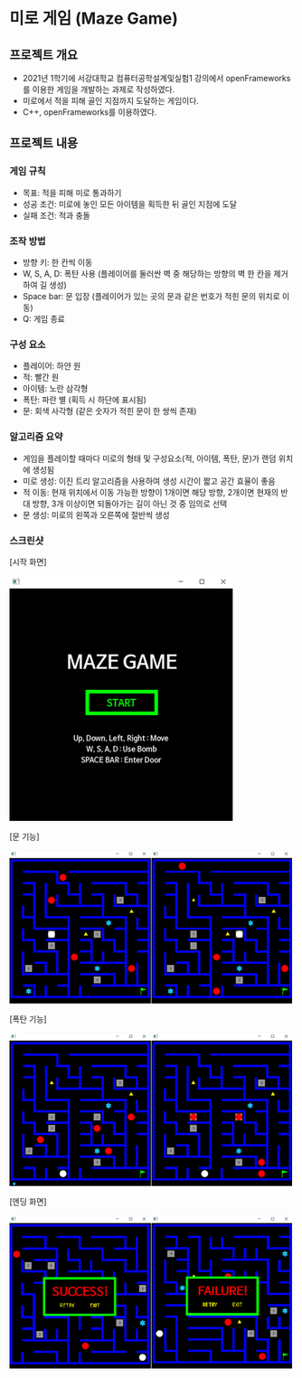 # 미로 게임 (Maze Game)
## 프로젝트 개요
* 2021년 1학기에 서강대학교 컴퓨터공학설계및실험1 강의에서 openFrameworks를 이용한 게임을 개발하는 과제로 작성하였다.
* 미로에서 적을 피해 골인 지점까지 도달하는 게임이다.
* C++, openFrameworks를 이용하였다.
## 프로젝트 내용
### 게임 규칙
* 목표: 적을 피해 미로 통과하기
* 성공 조건: 미로에 놓인 모든 아이템을 획득한 뒤 골인 지점에 도달
* 실패 조건: 적과 충돌
### 조작 방법
* 방향 키: 한 칸씩 이동
* W, S, A, D: 폭탄 사용 (플레이어를 둘러싼 벽 중 해당하는 방향의 벽 한 칸을 제거하여 길 생성)
* Space bar: 문 입장 (플레이어가 있는 곳의 문과 같은 번호가 적힌 문의 위치로 이동)
* Q: 게임 종료
### 구성 요소
* 플레이어: 하얀 원
* 적: 빨간 원
* 아이템: 노란 삼각형
* 폭탄: 파란 별 (획득 시 하단에 표시됨)
* 문: 회색 사각형 (같은 숫자가 적힌 문이 한 쌍씩 존재)
### 알고리즘 요약
* 게임을 플레이할 때마다 미로의 형태 및 구성요소(적, 아이템, 폭탄, 문)가 랜덤 위치에 생성됨
* 미로 생성: 이진 트리 알고리즘을 사용하여 생성 시간이 짧고 공간 효율이 좋음
* 적 이동: 현재 위치에서 이동 가능한 방향이 1개이면 해당 방향, 2개이면 현재의 반대 방향, 3개 이상이면 되돌아가는 길이 아닌 것 중 임의로 선택
* 문 생성: 미로의 왼쪽과 오른쪽에 절반씩 생성
### 스크린샷
[시작 화면]

![스크린샷1](https://github.com/westkite2/CppProject_MazeGame/blob/main/screenshot_1.png)

[문 기능]

![스크린샷2](https://github.com/westkite2/CppProject_MazeGame/blob/main/screenshot_2.png)

[폭탄 기능]

![스크린샷3](https://github.com/westkite2/CppProject_MazeGame/blob/main/screenshot_3.png)

[엔딩 화면]

![스크린샷4](https://github.com/westkite2/CppProject_MazeGame/blob/main/screenshot_4.png)
